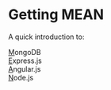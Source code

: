 
# Getting MEAN

A quick introduction to:

<u>M</u>ongoDB
<br />
<u>E</u>xpress.js
<br />
<u>A</u>ngular.js
<br />
<u>N</u>ode.js
